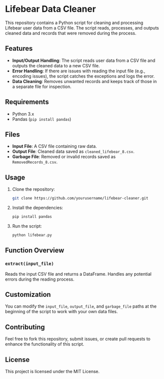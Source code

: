 # Lifebear Data Cleaner

This repository contains a Python script for cleaning and processing Lifebear user data from a CSV file. The script reads, processes, and outputs cleaned data and records that were removed during the process.

## Features

- **Input/Output Handling**: The script reads user data from a CSV file and outputs the cleaned data to a new CSV file.
- **Error Handling**: If there are issues with reading the input file (e.g., encoding issues), the script catches the exceptions and logs the error.
- **Data Cleaning**: Removes unwanted records and keeps track of those in a separate file for inspection.

## Requirements

- Python 3.x
- Pandas (`pip install pandas`)

## Files

- **Input File**: A CSV file containing raw data.
- **Output File**: Cleaned data saved as `cleaned_lifebear_8.csv`.
- **Garbage File**: Removed or invalid records saved as `RemovedRecords_8.csv`.

## Usage

1. Clone the repository:
    ```bash
    git clone https://github.com/yourusername/lifebear-cleaner.git
    ```
2. Install the dependencies:
    ```bash
    pip install pandas
    ```
3. Run the script:
    ```bash
    python lifebear.py
    ```

## Function Overview

### `extract(input_file)`
Reads the input CSV file and returns a DataFrame. Handles any potential errors during the reading process.

## Customization

You can modify the `input_file`, `output_file`, and `garbage_file` paths at the beginning of the script to work with your own data files.

## Contributing

Feel free to fork this repository, submit issues, or create pull requests to enhance the functionality of this script.

## License

This project is licensed under the MIT License.
